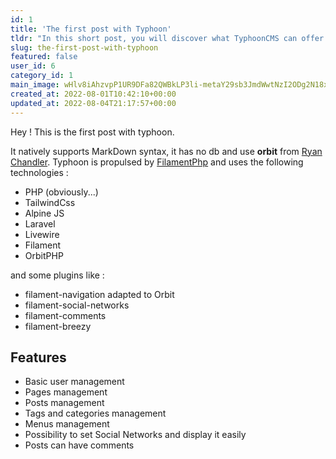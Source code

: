 ```yaml
---
id: 1
title: 'The first post with Typhoon'
tldr: "In this short post, you will discover what TyphoonCMS can offer to you.\nIn few words ? TyphoonCms wants to be your favorite CMS !"
slug: the-first-post-with-typhoon
featured: false
user_id: 6
category_id: 1
main_image: wHlv8iAhzvpP1UR9DFa82QWBkLP3li-metaY29sb3JmdWwtNzI2ODg2N18xMjgwX3Jlc3VsdGF0LndlYnA=-.webp
created_at: 2022-08-01T10:42:10+00:00
updated_at: 2022-08-04T21:17:57+00:00
---
```

Hey ! This is the first post with typhoon.

It natively supports MarkDown syntax, it has no db and use **orbit** from [Ryan Chandler](https://github.com/ryangjchandler/orbit).
Typhoon is propulsed by [FilamentPhp](https://filamentphp.com) and uses the following technologies :

- PHP (obviously...)
- TailwindCss
- Alpine JS
- Laravel
- Livewire
- Filament
- OrbitPHP

and some plugins like :
- filament-navigation adapted to Orbit
- filament-social-networks
- filament-comments
- filament-breezy


## Features


- Basic user management
- Pages management
- Posts management
- Tags and categories management
- Menus management
- Possibility to set Social Networks and display it easily
- Posts can have comments
